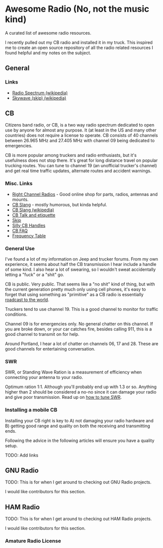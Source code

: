 # Awesome Radio (No, not the music kind)

A curated list of awesome radio resources.

I recently pulled out my CB radio and installed it in my truck. This inspired me
to create an open source repository of all the radio related resources I found
helpful and my notes on the subject.

## General

### Links

* [Radio Spectrum (wikipedia)](http://en.wikipedia.org/wiki/Radio_spectrum)
* [Skywave (skip) (wikipedia)](http://en.wikipedia.org/wiki/Skywave)

## CB

Citizens band radio, or CB, is a two way radio spectrum dedicated to open use by
anyone for almost any purpose. It (at least in the US and many other countries)
does not require a license to operate. CB consists of 40 channels between 26.965
MHz and 27.405 MHz with channel 09 being dedicated to emergencies.

CB is more popular among truckers and radio enthusiasts, but it's usefulness
does not stop there. It's great for long distance travel on popular trucking
routes. You can tune to channel 19 (an unofficial trucker's channel) and get
real time traffic updates, alternate routes and accident warnings.

### Misc. Links

* [Right Channel Radios](http://www.rightchannelradios.com/) - Good online shop
for parts, radios, antennas and mounts.  
* [CB Slang](http://www.cbslang.com/) - mostly humorous, but kinda helpful.  
* [CB Slang (wikipedia)](http://en.wikipedia.org/wiki/List_of_CB_slang)  
* [CB Talk and etiquette](http://www.jeepforum.com/forum/f8/cb-radio-etiquette-jeep-trail-1169815/)  
* [Skip](http://cbradiomagazine.com/Articles/How%20to%20Shoot%20Skip.htm)  
* [Silly CB Handles](http://www.somethingawful.com/news/cb-handles/)  
* [CB FAQ](http://www.advancedspecialties.net/cb-radio-faq.htm)  
* [Frequency Table](http://www.radioreference.com/apps/db/?aid=7731)  

### General Use

I've found a lot of my information on Jeep and trucker forums. From my own
experience, it seems about half the CB transmission I hear include a handle of
some kind. I also hear a lot of swearing, so I wouldn't sweat accidentally
letting a "fuck" or a "shit" go.

CB is public. Very public. That seems like a "no shit" kind of thing, but with
the current generation pretty much only using cell phones, it's easy to forget
that using something as "primitive" as a CB radio is essentially [roadcast to
the world](http://en.wikipedia.org/wiki/Citizens_band_radio#Working_skip).

Truckers tend to use channel 19. This is a good channel to monitor for traffic
conditions.

Channel 09 is for emergencies only. No general chatter on this channel. If you
are broke down, or your car catches fire, besides calling 911, this is a good
channel to transmit on for help.

Around Portland, I hear a lot of chatter on channels 06, 17 and 28. These are
good channels for entertaining conversation.

### SWR

SWR, or Standing Wave Ration is a measurement of efficiency when connecting your
antenna to your radio.

Optimum ration 1:1. Although you'll probably end up with 1.3 or so. Anything
higher than 2 should be considered a no-no since it can damage your radio and
give poor transmission. Read up on [how to tune
SWR](http://www.rightchannelradios.com/tuning-cb-antenna-adjusting-swr).

### Installing a mobile CB

Installing your CB right is key to A) not damaging your radio hardware and B)
getting good range and quality on both the receiving and transmitting ends.

Following the advice in the following articles will ensure you have a quality
setup.

TODO: Add links

## GNU Radio

TODO: This is for when I get around to checking out GNU Radio projects.

I would like contributors for this section.

## HAM Radio

TODO: This is for when I get around to checking out HAM Radio projects.

I would like contributors for this section.

### Amature Radio License
